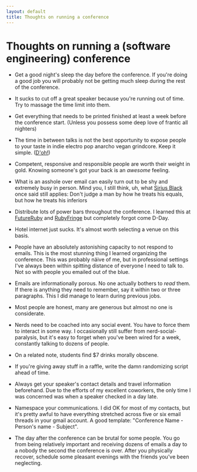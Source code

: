 ```yaml
---
layout: default
title: Thoughts on running a conference
---
```


<h1>Thoughts on running a (software engineering) conference</h1>

* Get a good night's sleep the day before the conference. If you're doing a good job you will probably not be getting much sleep during the rest of the conference.

* It sucks to cut off a great speaker because you're running out of time. Try to massage the time limit into them.
 
* Get everything that needs to be printed finished at least a week before the conference start. (Unless you possess some deep love of frantic all nighters)
 
* The time in between talks is not the best opportunity to expose people to your taste in indie electro pop anarcho vegan grindcore. Keep it simple. ([D'oh!](http://twitter.com/KaitlinMS/statuses/8042317805))

* Competent, responsive and responsible people are worth their weight in gold. Knowing someone's got your back is an *awesome* feeling.
 
* What is an asshole over email can easily turn out to be shy and extremely busy in person. Mind you, I still think, uh, what [Sirius Black](http://www.google.ca/search?hl=en&q=take+a+good+look+at+how+he+treats+his+inferiors,+not+his+equals&btnG=Search&meta=&aq=f&oq=) once said still applies: Don't judge a man by how he treats his equals, but how he treats his inferiors
 
* Distribute lots of power bars throughout the conference. I learned this at <a href="http://futureruby.com">FutureRuby</a> and [RubyFringe](http://rubyfringe.com) but completely forgot come D-Day.
 
* Hotel internet just sucks. It's almost worth selecting a venue on this basis.
 
* People have an absolutely astonishing capacity to not respond to emails. This is the most stunning thing I learned organizing the conference. This was probably näive of me, but in professional settings I've always been within spitting distance of everyone I need to talk to. Not so with people you emailed out of the blue.

* Emails are informationally porous. No one actually bothers to *read* them. If there is anything they need to remember, say it within two or three paragraphs. This I did manage to learn during previous jobs.
 
* Most people are honest, many are generous but almost no one is considerate.
 
* Nerds need to be coached into any social event. You have to force them to interact in some way. I occasionally still suffer from nerd-social-paralysis, but it's easy to forget when you've been wired for a week, constantly talking to dozens of people. 

* On a related note, students find $7 drinks morally obscene.
 
* If you're giving away stuff in a raffle, write the damn randomizing script ahead of time.
 
* Always get your speaker's contact details and travel information beforehand. Due to the efforts of my excellent coworkers, the only time I was concerned was when a speaker checked in a day late.
 
* Namespace your communications. I did OK for most of my contacts, but it's pretty awful to have everything stretched across five or six email threads in your gmail account. A good template: "Conference Name - Person's name - Subject".
 
* The day after the conference can be brutal for some people. You go from being relatively important and receiving dozens of emails a day to a nobody the second the conference is over. After you physically recover, schedule some pleasant evenings with the friends you've been neglecting.

